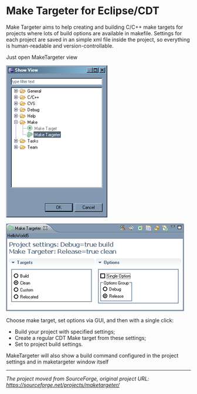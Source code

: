 # Make Targeter for Eclipse/CDT

Make Targeter aims to help creating and building C/C++ make targets for projects where lots of build options are available in makefile. Settings for each project are saved in an simple xml file inside the project, so everything is human-readable and version-controllable.

Just open MakeTargeter view

![Find MakeTargeter view in Views->Make](plugin/docs/views.png?raw=true "Open view from Views->Make")

![MakeTargeter main view](plugin/docs/maketergeter_1.2.1.png?raw=true "MakeTargeter view")

Choose make target, set options via GUI, and then with a single click:
* Build your project with specified settings;
* Create a regular CDT Make target from these settings;
* Set to project build settings.

MakeTargeter will also show a build command configured in the project settings and in maketargeter window itself

---
_The project moved from SourceForge, original project URL: https://sourceforge.net/projects/maketargeter/_
